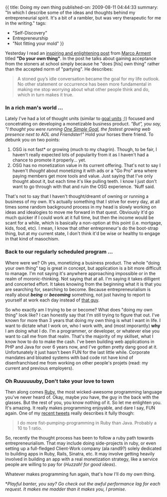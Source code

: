 {{
title: Doing my own thing
published-on: 2009-08-11 04:44:33
summary: "In which I describe some of the ideas and thoughts behind my entrepreneurial spirit. It's a bit of a rambler, but was very therapeutic for me in the writing."
tags:
  - "Self-Discovery"
  - Entrepreneurship
  - "Not fitting your mold"
}}

Yesterday I read an [inspiring and enlightening post][marco-post] from [Marco Arment][marco-site] titled **"Do your own thing"**. In the post he talks about gaining acceptance from the stoners at school simply because he "does [his] own thing" rather than the accepted norm of "partying". He describes:

> A stoned guy’s idle conversation became the goal for my life outlook. No other statement or occurrence has been more fundamental in making me stop worrying about what other people think and do, which in turn makes it true.

### In a rich man's world ...

Lately I've had a lot of thought units (similar to [goal units][brian regan] ;)) focused and concetrating on developing a monetizable business product. *"But", you say, "I thought you were running [One Simple Goal][osg], the fastest growing web presence next to AOL and Friendster!"* Hold your horses there friend. To debunk you on two points:

1.	OSG is not fast* or growing (much to my chagrin). Though, to be fair, I haven't really expected lots of popularity from it as I haven't had a chance to promote it properly... yet.
2.	OSG has no monetization value in its current offering. That's not to say I haven't *thought* about monetizing it with ads or a "Go Pro" area where paying members get more tools and value. Just saying that I've only thought about it, but each time it's like pulling teeth. I know I just don't want to go through with that and ruin the OSG experience. 'Nuff said.

That's not to say that I haven't thought/dreamt of owning or running a business of my own. It's actually something that I strive for every day, at all times some random background process in my head is slowly working on ideas and idealogies to move me forward in that quest. Obviously it'd go much quicker if I could work at it full time, but then the income would be scant for a while, which is basically a non-option at this point (i.e. mortgage, kids, food, etc). I mean, I know that other entrepreneur's do the boot-strap thing, but at my current state, I don't think it'd be wise or healthy to engage in that kind of masochism.

### Back to our regularly scheduled program ...

Where were we? Oh yes, monetizing a business product. The whole "doing your own thing" tag is great in concept, but application is a bit more difficult to manage. I'm not saying it's anywhere approaching impossible or in the realm of moronic-thinking. Not saying that at all. I'm saying it takes dilligent and concerted effort. It takes knowing from the beginning what it is that you are searching for, searching to become. Because entrepreneurialism is really about ***being*** or ***becoming*** something, not just having to report to yourself at work each day instead of [that guy][boss].

So who exactly am I trying to be or become? What does "doing my own thing" look like? I can honestly say that I'm still trying to figure that out. I've known for more than 3 years that doing my own thing is what I want in life. I want to dictate what I work on, who I work with, and (most imporantly) **why** I am doing what I do. I'm a programmer, or developer, or whatever else you want to call me from that realm. That's the majority of my skillset, what I know how to do to make the cash. I've been building web applications in PHP and Java for over 6 years now, and I've gotten pretty dang good at it. Unfortunately it just hasn't been FUN for the last little while. Corporate mandates and bloated systems with bad code rot have kind of disenfranchised me from working on other people's projets (read: my current and previous employers).

### Oh Ruuuuuuby, Don't take your love to town

Then along comes [Ruby][], the most wicked-awesome programming language you've never heard of. Okay, maybe *you* have, the guy in the back with the glasses. But the rest of you, you know nothing of it. So let me enlighten you. It's amazing. It really makes programming enjoyable, and dare I say, FUN again. One of my [recent tweets][tweet] really describes it fully though:

> I do more fist-pumping-programming in Ruby than Java. Probably a 10 to 1 ratio.

So, recently the thought process has been to follow a ruby path towards entrepreneurialism. That may include doing side-projects in ruby, or even setting up a full-fledged Client-Work company (ala rand9?) solely dedicated to building apps in Ruby, Rails, Sinatra, etc. It may involve getting heavily involved in building an app with a real monetization strategy, like a service people are willing to pay for (*Huzzah! for good ideas*).

Whatever makes programming fun again, that's how I'll do my own thing.

**Playful banter, you say? Go check out the awful performance lag for each request. It makes me madder than it makes you, I promise.*

  [marco-post]: http://articles.marco.org/261 "Marco Arment's \"Do your own thing\" Post"
  [marco-site]: http://marco.org "Marco Arment"
  [brian regan]: http://www.brianregan.com/ "Brian Regan"
  [osg]: http://www.onesimplegoal.com "One Simple Goal"
  [boss]: http://www.youtube.com/watch?v=k1Ejo-XKWmo "Your stupid boss"
  [Ruby]: http://www.ruby-lang.org/ "Ruby, the most wickedest programming language on earth"
  [tweet]: http://twitter.com/localshred/status/3127072169 "One of my recent tweets"